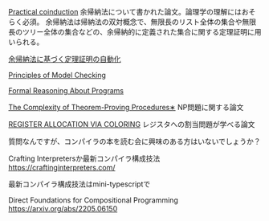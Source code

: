 [Practical coinduction](https://www.cs.cornell.edu/~kozen/Papers/Structural.pdf)
余帰納法について書かれた論文。論理学の理解にはおそらく必須。
余帰納法は帰納法の双対概念で、無限長のリスト全体の集合や無限長のツリー全体の集合などの、余帰納的に定義された集合に関する定理証明に用いられる。

[余帰納法に基づく定理証明の自動化](https://jssst.or.jp/files/user/taikai/2017/GENERAL/general13-1.pdf)

[Principles of Model Checking](https://is.ifmo.ru/books/_principles_of_model_checking.pdf)

[Formal Reasoning About Programs](http://adam.chlipala.net/frap/frap_book.pdf)


[The Complexity of Theorem-Proving Procedures∗](https://www.inf.unibz.it/~calvanese/teaching/14-15-tc/material/cook-1971-NP-completeness-of-SAT.pdf)
NP問題に関する論文


[REGISTER ALLOCATION VIA COLORING](https://pages.cs.wisc.edu/~fischer/cs701.f06/graph-coloring.pdf)
レジスタへの割当問題が学べる論文

質問なんですが、コンパイラの本を読む会に興味のある方はいないでしょうか？


Crafting Interpretersか最新コンパイラ構成技法
https://craftinginterpreters.com/

最新コンパイラ構成技法はmini-typescriptで

Direct Foundations for Compositional Programming
https://arxiv.org/abs/2205.06150